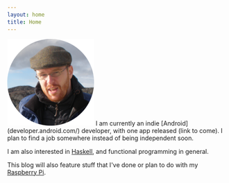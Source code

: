 ```yaml
---
layout: home
title: Home
---
```

<img class="headshot" src="/img/portrait.png" title="A photo of me"/>
I am currently an indie [Android](developer.android.com/) developer, with one app released (link to
come). I plan to find a job somewhere instead of being independent soon.

I am also interested in [Haskell](www.haskell.org), and functional programming
in general.

This blog will also feature stuff that I've done or plan to do with my
[Raspberry Pi](http://raspberrypi.org/).

